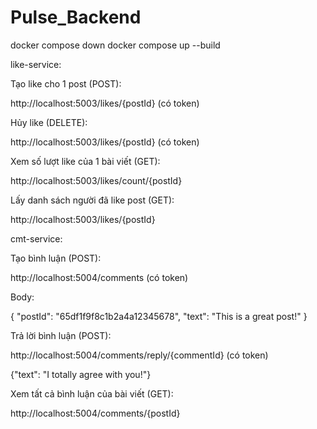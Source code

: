 # Pulse_Backend
docker compose down
docker compose up --build

like-service:

Tạo like cho 1 post (POST):

http://localhost:5003/likes/{postId} (có token)

Hủy like (DELETE):

http://localhost:5003/likes/{postId} (có token)

Xem số lượt like của 1 bài viết (GET): 

http://localhost:5003/likes/count/{postId}

Lấy danh sách người đã like post (GET):

http://localhost:5003/likes/{postId}


cmt-service:

Tạo bình luận (POST):

http://localhost:5004/comments (có token)

Body: 

{
    "postId": "65df1f9f8c1b2a4a12345678",
    "text": "This is a great post!"
}

Trả lời bình luận (POST): 

http://localhost:5004/comments/reply/{commentId} (có token)

{"text": "I totally agree with you!"}

Xem tất cả bình luận của bài viết (GET): 

http://localhost:5004/comments/{postId}


